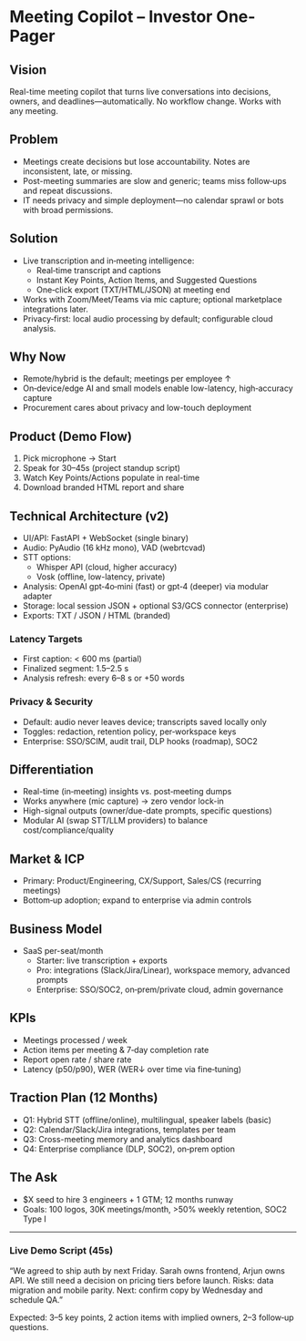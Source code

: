 # Meeting Copilot – Investor One-Pager

## Vision
Real-time meeting copilot that turns live conversations into decisions, owners, and deadlines—automatically. No workflow change. Works with any meeting.

## Problem
- Meetings create decisions but lose accountability. Notes are inconsistent, late, or missing.
- Post-meeting summaries are slow and generic; teams miss follow‑ups and repeat discussions.
- IT needs privacy and simple deployment—no calendar sprawl or bots with broad permissions.

## Solution
- Live transcription and in‑meeting intelligence:
  - Real‑time transcript and captions
  - Instant Key Points, Action Items, and Suggested Questions
  - One‑click export (TXT/HTML/JSON) at meeting end
- Works with Zoom/Meet/Teams via mic capture; optional marketplace integrations later.
- Privacy‑first: local audio processing by default; configurable cloud analysis.

## Why Now
- Remote/hybrid is the default; meetings per employee ↑
- On‑device/edge AI and small models enable low-latency, high‑accuracy capture
- Procurement cares about privacy and low-touch deployment

## Product (Demo Flow)
1. Pick microphone → Start
2. Speak for 30–45s (project standup script)
3. Watch Key Points/Actions populate in real-time
4. Download branded HTML report and share

## Technical Architecture (v2)
- UI/API: FastAPI + WebSocket (single binary)
- Audio: PyAudio (16 kHz mono), VAD (webrtcvad)
- STT options:
  - Whisper API (cloud, higher accuracy)
  - Vosk (offline, low-latency, private)
- Analysis: OpenAI gpt‑4o‑mini (fast) or gpt‑4 (deeper) via modular adapter
- Storage: local session JSON + optional S3/GCS connector (enterprise)
- Exports: TXT / JSON / HTML (branded)

### Latency Targets
- First caption: < 600 ms (partial)
- Finalized segment: 1.5–2.5 s
- Analysis refresh: every 6–8 s or +50 words

### Privacy & Security
- Default: audio never leaves device; transcripts saved locally only
- Toggles: redaction, retention policy, per‑workspace keys
- Enterprise: SSO/SCIM, audit trail, DLP hooks (roadmap), SOC2

## Differentiation
- Real-time (in‑meeting) insights vs. post‑meeting dumps
- Works anywhere (mic capture) → zero vendor lock-in
- High-signal outputs (owner/due-date prompts, specific questions)
- Modular AI (swap STT/LLM providers) to balance cost/compliance/quality

## Market & ICP
- Primary: Product/Engineering, CX/Support, Sales/CS (recurring meetings)
- Bottom‑up adoption; expand to enterprise via admin controls

## Business Model
- SaaS per-seat/month
  - Starter: live transcription + exports
  - Pro: integrations (Slack/Jira/Linear), workspace memory, advanced prompts
  - Enterprise: SSO/SOC2, on‑prem/private cloud, admin governance

## KPIs
- Meetings processed / week
- Action items per meeting & 7‑day completion rate
- Report open rate / share rate
- Latency (p50/p90), WER (WER↓ over time via fine‑tuning)

## Traction Plan (12 Months)
- Q1: Hybrid STT (offline/online), multilingual, speaker labels (basic)
- Q2: Calendar/Slack/Jira integrations, templates per team
- Q3: Cross-meeting memory and analytics dashboard
- Q4: Enterprise compliance (DLP, SOC2), on‑prem option

## The Ask
- $X seed to hire 3 engineers + 1 GTM; 12 months runway
- Goals: 100 logos, 30K meetings/month, >50% weekly retention, SOC2 Type I

---

### Live Demo Script (45s)
“We agreed to ship auth by next Friday. Sarah owns frontend, Arjun owns API. We still need a decision on pricing tiers before launch. Risks: data migration and mobile parity. Next: confirm copy by Wednesday and schedule QA.”

Expected: 3–5 key points, 2 action items with implied owners, 2–3 follow‑up questions.
